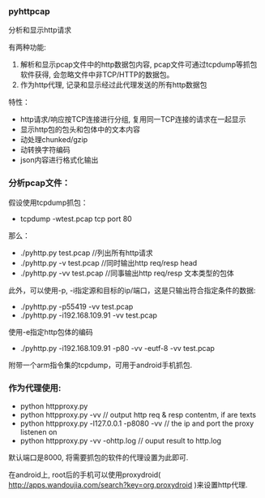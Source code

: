 ### pyhttpcap

分析和显示http请求

有两种功能:

1. 解析和显示pcap文件中的http数据包内容, pcap文件可通过tcpdump等抓包软件获得, 会忽略文件中非TCP/HTTP的数据包。
2. 作为http代理, 记录和显示经过此代理发送的所有http数据包

特性：

* http请求/响应按TCP连接进行分组, 复用同一TCP连接的请求在一起显示
* 显示http包的包头和包体中的文本内容
* 动处理chunked/gzip
* 动转换字符编码
* json内容进行格式化输出

### 分析pcap文件：

假设使用tcpdump抓包：
+ tcpdump -wtest.pcap tcp port 80

那么：
+ ./pyhttp.py test.pcap    //列出所有http请求
+ ./pyhttp.py -v test.pcap    //同时输出http req/resp head
+ ./pyhttp.py -vv test.pcap   //同事输出http req/resp 文本类型的包体

此外，可以使用-p, -i指定源和目标的ip/端口，这是只输出符合指定条件的数据:
+ ./pyhttp.py -p55419 -vv test.pcap
+ ./pyhttp.py -i192.168.109.91 -vv test.pcap

使用-e指定http包体的编码
+ ./pyhttp.py -i192.168.109.91 -p80 -vv -eutf-8 -vv test.pcap

附带一个arm指令集的tcpdump，可用于android手机抓包.

### 作为代理使用:

+ python httpproxy.py
+ python httpproxy.py -vv         // output http req & resp contentm, if are texts
+ python httpproxy.py -l127.0.0.1 -p8080 -vv     // the ip and port the proxy listenen on
+ python httpproxy.py -vv -ohttp.log     // ouput result to http.log


默认端口是8000, 将需要抓包的软件的代理设置为此即可.

在android上, root后的手机可以使用proxydroid( http://apps.wandoujia.com/search?key=org.proxydroid )来设置http代理.
